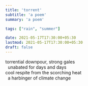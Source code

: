 ```yaml
---
title: 'torrent'
subtitle: 'a poem'
summary: 'a poem'

tags: ["rain", "summer"]

date: 2021-05-17T17:30:00+05:30
lastmod: 2021-05-17T17:30:00+05:30
draft: false
---
```


torrential downpour, strong gales  
&nbsp;&nbsp;unabated for days and days  
cool respite from the scorching heat  
&nbsp;&nbsp;a harbinger of climate change  